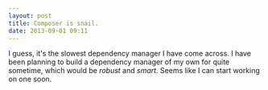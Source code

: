 ```yaml
---
layout: post
title: Composer is snail.
date: 2013-09-01 09:11
---
```

I guess, it's the slowest dependency manager I have come across. I have been planning to build a dependency manager of my own for quite sometime, which would be _robust_ and _smart_. Seems like I can start working on one soon.
